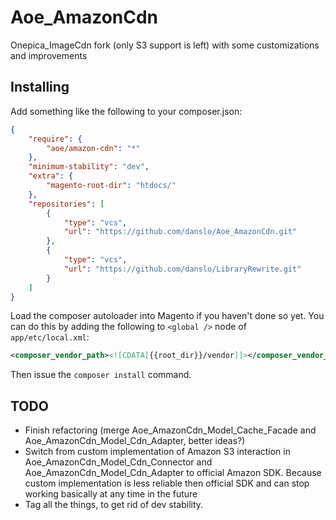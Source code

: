 Aoe_AmazonCdn
=============

Onepica_ImageCdn fork (only S3 support is left) with some customizations and improvements

## Installing

Add something like the following to your composer.json:

```json
{
    "require": {
        "aoe/amazon-cdn": "*"
    },
    "minimum-stability": "dev",
    "extra": {
        "magento-root-dir": "htdocs/"
    },
    "repositories": [
        {
            "type": "vcs",
            "url": "https://github.com/danslo/Aoe_AmazonCdn.git"
        },
        {
            "type": "vcs",
            "url": "https://github.com/danslo/LibraryRewrite.git"
        }
    ]
}
```

Load the composer autoloader into Magento if you haven't done so yet.
You can do this by adding the following to ``<global />`` node of ``app/etc/local.xml``:

```xml
<composer_vendor_path><![CDATA[{{root_dir}}/vendor]]></composer_vendor_path>
```

Then issue the ``composer install`` command.

## TODO
- Finish refactoring (merge Aoe_AmazonCdn_Model_Cache_Facade and Aoe_AmazonCdn_Model_Cdn_Adapter, better ideas?)
- Switch from custom implementation of Amazon S3 interaction in Aoe_AmazonCdn_Model_Cdn_Connector
and Aoe_AmazonCdn_Model_Cdn_Adapter to official Amazon SDK. Because custom implementation is less reliable then official
SDK and can stop working basically at any time in the future
- Tag all the things, to get rid of dev stability.
